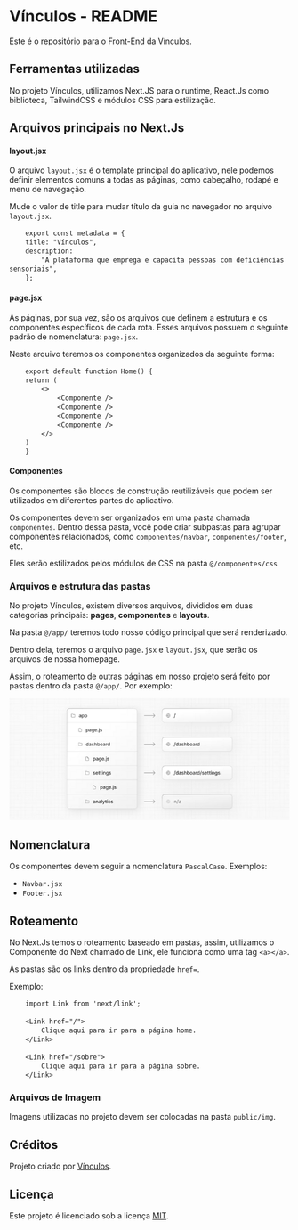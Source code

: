 # Vínculos - README

Este é o repositório para o Front-End da Vínculos.

## Ferramentas utilizadas

No projeto Vínculos, utilizamos Next.JS para o runtime, React.Js como biblioteca, TailwindCSS e módulos CSS para estilização.

## Arquivos principais no Next.Js
#### layout.jsx

O arquivo `layout.jsx` é o template principal do aplicativo, nele podemos definir elementos comuns a todas as páginas, como cabeçalho, rodapé e menu de navegação.

Mude o valor de title para mudar título da guia no navegador no arquivo `layout.jsx`.

``` JSX
    export const metadata = {
    title: "Vínculos",
    description:
        "A plataforma que emprega e capacita pessoas com deficiências sensoriais",
    };
```

#### page.jsx

As páginas, por sua vez, são os arquivos que definem a estrutura e os componentes específicos de cada rota. Esses arquivos possuem o seguinte padrão de nomenclatura: `page.jsx`.

Neste arquivo teremos os componentes organizados da seguinte forma:

```JSX
    export default function Home() {
    return (
        <>
            <Componente />
            <Componente />
            <Componente />
            <Componente />
        </>
    )
    }
```

#### Componentes

Os componentes são blocos de construção reutilizáveis que podem ser utilizados em diferentes partes do aplicativo.

Os componentes devem ser organizados em uma pasta chamada `componentes`. Dentro dessa pasta, você pode criar subpastas para agrupar componentes relacionados, como `componentes/navbar`, `componentes/footer`, etc.

Eles serão estilizados pelos módulos de CSS na pasta <code>@/componentes/css</code>

### Arquivos e estrutura das pastas

No projeto Vínculos, existem diversos arquivos, divididos em duas categorias principais: **pages**, **componentes** e **layouts**.

Na pasta <code>@/app/</code> teremos todo nosso código principal que será renderizado.

Dentro dela, teremos o arquivo <code>page.jsx</code> e <code>layout.jsx</code>, que serão os arquivos de nossa homepage.

Assim, o roteamento de outras páginas em nosso projeto será feito por pastas dentro da pasta <code>@/app/</code>. 
Por exemplo:

![Local Image](routing.png)

## Nomenclatura

Os componentes devem seguir a nomenclatura `PascalCase`. Exemplos:

- `Navbar.jsx`
- `Footer.jsx`

## Roteamento

No Next.Js temos o roteamento baseado em pastas, assim, utilizamos o Componente do Next chamado de Link, ele funciona como uma tag `<a></a>`.

As pastas são os links dentro da propriedade <code>href=</code>.

Exemplo:

```JSX
    import Link from 'next/link';

    <Link href="/"> 
        Clique aqui para ir para a página home.
    </Link>

    <Link href="/sobre">
        Clique aqui para ir para a página sobre.
    </Link>
```

### Arquivos de Imagem

Imagens utilizadas no projeto devem ser colocadas na pasta `public/img`.

## Créditos

Projeto criado por [Vínculos](https://www.linkedin.com/company/100154077/admin/feed/posts/).

## Licença

Este projeto é licenciado sob a licença [MIT](LICENSE).
